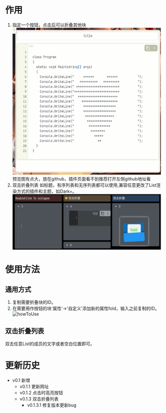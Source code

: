 # 作用 
1. 指定一个按钮，点击后可以折叠其他块
![useage](https://github.com/AirParty/siyuan-plugin-fold-button/blob/main/useage.gif)
预览图有点大，放在github，插件页面看不到推荐打开左侧github地址看
2. 双击折叠列表
如标题，有序列表和无序列表都可以使用,兼容任意更改了List渲染方式的插件和主题，如Dark+。
![listuseage](https://github.com/AirParty/siyuan-plugin-fold-button/blob/main/preview_list.png)
# 使用方法
## 通用方式
1. 复制需要折叠块的ID。
2. 在需要用作按钮的块'属性'->'自定义'添加新的属性fold，输入之前复制的ID。
![howToUse](https://github.com/AirParty/siyuan-plugin-fold-button/blob/main/howToUse.gif)
## 双击折叠列表
双击任意List的成员的文字或者空白位置即可。
# 更新历史
- v0.1 
    新增
    - v0.1.1 
        更新网址
    - v0.1.2 
        点击时高亮按钮
    - v0.1.3 
        双击折叠列表
        - v0.1.3.1
            修复版本更新bug